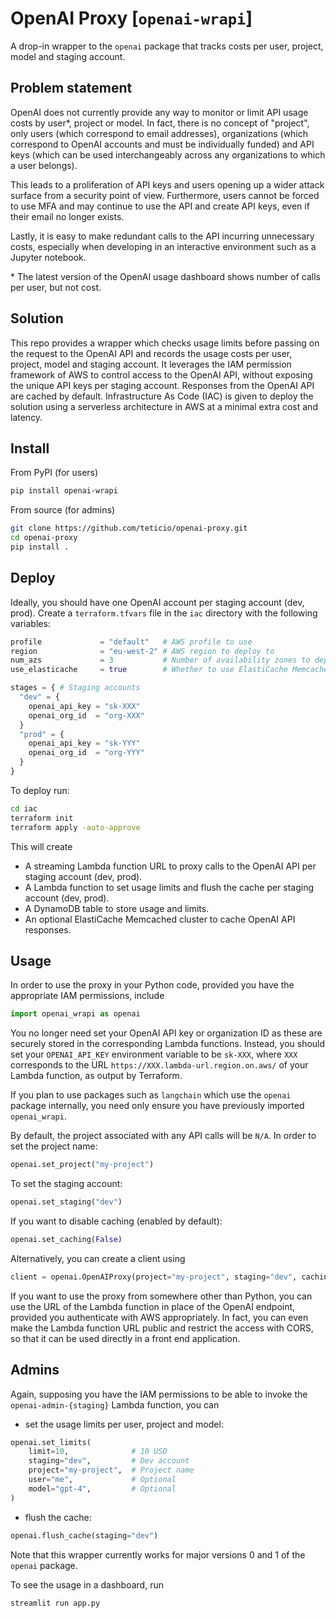 # OpenAI Proxy [`openai-wrapi`]

A drop-in wrapper to the `openai` package that tracks costs per user, project, model and staging account.

## Problem statement

OpenAI does not currently provide any way to monitor or limit API usage costs by user*, project or model. In fact, there is no concept of "project", only users (which correspond to email addresses), organizations (which correspond to OpenAI accounts and must be individually funded) and API keys (which can be used interchangeably across any organizations to which a user belongs).

This leads to a proliferation of API keys and users opening up a wider attack surface from a security point of view. Furthermore, users cannot be forced to use MFA and may continue to use the API and create API keys, even if their email no longer exists.

Lastly, it is easy to make redundant calls to the API incurring unnecessary costs, especially when developing in an interactive environment such as a Jupyter notebook.

\* The latest version of the OpenAI usage dashboard shows number of calls per user, but not cost.

## Solution

This repo provides a wrapper which checks usage limits before passing on the request to the OpenAI API and records the usage costs per user, project, model and staging account. It leverages the IAM permission framework of AWS to control access to the OpenAI API, without exposing the unique API keys per staging account. Responses from the OpenAI API are cached by default. Infrastructure As Code (IAC) is given to deploy the solution using a serverless architecture in AWS at a minimal extra cost and latency.

## Install

From PyPI (for users)

```bash
pip install openai-wrapi
```

From source (for admins)

```bash
git clone https://github.com/teticio/openai-proxy.git
cd openai-proxy
pip install .
```

## Deploy

Ideally, you should have one OpenAI account per staging account (dev, prod). Create a `terraform.tfvars` file in the `iac` directory with the following variables:

```terraform
profile             = "default"   # AWS profile to use
region              = "eu-west-2" # AWS region to deploy to
num_azs             = 3           # Number of availability zones to deploy to (limited by available Elastic IP addresses)
use_elasticache     = true        # Whether to use ElastiCache Memcache

stages = { # Staging accounts
  "dev" = {
    openai_api_key = "sk-XXX"
    openai_org_id  = "org-XXX"
  }
  "prod" = {
    openai_api_key = "sk-YYY"
    openai_org_id  = "org-YYY"
  }
}
```

To deploy run:

```bash
cd iac
terraform init
terraform apply -auto-approve
```

This will create
- A streaming Lambda function URL to proxy calls to the OpenAI API per staging account (dev, prod).
- A Lambda function to set usage limits and flush the cache per staging account (dev, prod).
- A DynamoDB table to store usage and limits.
- An optional ElastiCache Memcached cluster to cache OpenAI API responses.

## Usage

In order to use the proxy in your Python code, provided you have the appropriate IAM permissions, include

```python
import openai_wrapi as openai
```

You no longer need set your OpenAI API key or organization ID as these are securely stored in the corresponding Lambda functions. Instead, you should set your `OPENAI_API_KEY` environment variable to be `sk-XXX`, where `XXX` corresponds to the URL `https://XXX.lambda-url.region.on.aws/` of your Lambda function, as output by Terraform.

If you plan to use packages such as `langchain` which use the `openai` package internally, you need only ensure you have previously imported `openai_wrapi`.

By default, the project associated with any API calls will be `N/A`. In order to set the project name:

```python
openai.set_project("my-project")
```

To set the staging account:

```python
openai.set_staging("dev")
```

If you want to disable caching (enabled by default):
    
```python
openai.set_caching(False)
```

Alternatively, you can create a client using

```python
client = openai.OpenAIProxy(project="my-project", staging="dev", caching=True)
```

If you want to use the proxy from somewhere other than Python, you can use the URL of the Lambda function in place of the OpenAI endpoint, provided you authenticate with AWS appropriately. In fact, you can even make the Lambda function URL public and restrict the access with CORS, so that it can be used directly in a front end application.

## Admins

Again, supposing you have the IAM permissions to be able to invoke the `openai-admin-{staging}` Lambda function, you can

- set the usage limits per user, project and model:

```python
openai.set_limits(
    limit=10,              # 10 USD
    staging="dev",         # Dev account
    project="my-project",  # Project name
    user="me",             # Optional
    model="gpt-4",         # Optional
)
```

- flush the cache:

```python
openai.flush_cache(staging="dev")
```

Note that this wrapper currently works for major versions 0 and 1 of the `openai` package.

To see the usage in a dashboard, run

```python
streamlit run app.py
```

